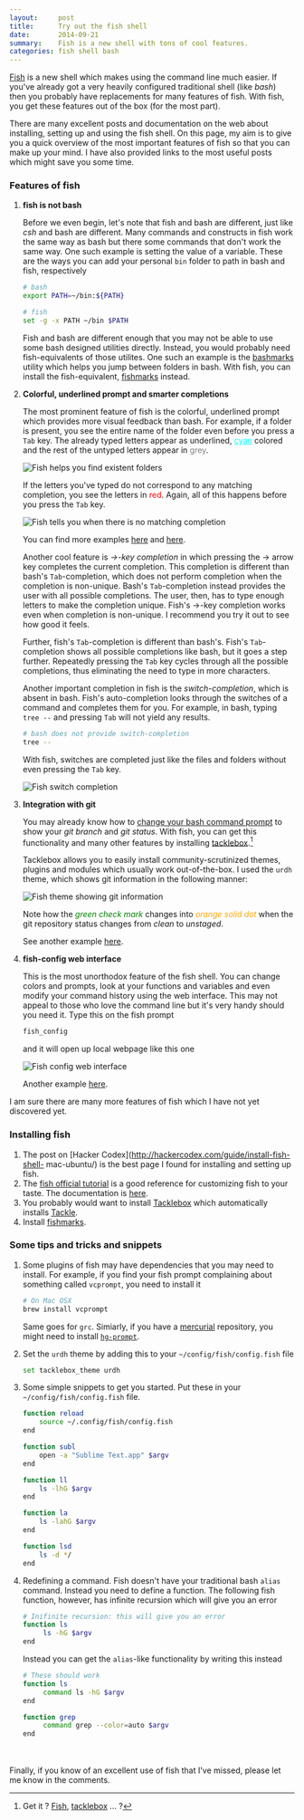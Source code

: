 ```yaml
---
layout:     post
title:      Try out the fish shell
date:       2014-09-21
summary:    Fish is a new shell with tons of cool features.
categories: fish shell bash
---
```


[Fish](http://fishshell.com/) is a new shell which makes using the command line much easier. If you've already got a very heavily configured traditional shell (like _bash_) then you probably have replacements for many features of fish. With fish, you get these features out of the box (for the most part). 

There are many excellent posts and documentation on the web about installing, setting up and using the fish shell. On this page, my aim is to give you a quick overview of the most important features of fish so that you can make up your mind. I have also provided links to the most useful posts which might save you some time. 

### Features of fish

1.  **fish is not bash**

    Before we even begin, let's note that fish and bash are different, just like _csh_ and bash are different. 
    Many commands and constructs in fish work the same way as bash but there some commands that don't work the same way. One such example is setting the value of a variable. These are the ways you can add your personal `bin` folder to path in bash and fish, respectively 

    ```bash
    # bash
    export PATH=~/bin:${PATH}
    ```

    ```bash
    # fish
    set -g -x PATH ~/bin $PATH
    ```

    Fish and bash are different enough that you may not be able to use some bash designed utilities directly. Instead, you would probably need fish-equivalents of those utilites. One such an example is the [bashmarks](https://github.com/huyng/bashmarks) utility which helps you jump between folders in bash. With fish, you can install the fish-equivalent, [fishmarks](https://github.com/techwizrd/fishmarks) instead.

2. **Colorful, underlined prompt and smarter completions**

    The most prominent feature of fish is the colorful, underlined prompt which provides more visual feedback than bash. For example, if a folder is present, you see the entire name of the folder even before you press a `Tab` key. The already typed letters appear as underlined, <span style="color:cyan;text-decoration:underline">cyan</span> colored and the rest of the untyped letters appear in <span style="color:grey">grey</span>. 

    ![Fish helps you find existent folders](/assets/fish-underlined-commands.png)

    If the letters you've typed do not correspond to any matching completion, you see the letters in <span style="color:red">red</span>. Again, all of this happens before you press the `Tab` key.

    ![Fish tells you when there is no matching completion](/assets/fish-error-red.png)

    You can find more examples [here](http://fishshell.com/assets/img/screenshots/autosuggestion.png) and [here](http://fishshell.com/assets/img/screenshots/colors.png).

    Another cool feature is _&#8594;-key completion_ in which pressing the &#8594; arrow key completes the current completion. This completion is different than bash's `Tab`-completion, which does not perform completion when the completion is non-unique.
    Bash's `Tab`-completion instead provides the user with all possible completions. The user, then, has to type enough letters to make the completion unique. Fish's &#8594;-key completion works even when completion is non-unique. I recommend you try it out to see how good it feels. 

    Further, fish's `Tab`-completion is different than bash's. Fish's `Tab`-completion shows all possible completions like bash, but it goes a step further. Repeatedly pressing the `Tab` key cycles through all the possible completions, thus eliminating the need to type in more characters. 

    Another important completion in fish is the _switch-completion_, which is absent in bash. Fish's auto-completion looks through the switches of a command and completes them for you. For example, in bash, typing `tree --` and pressing `Tab` will not yield any results.

    ```bash
    # bash does not provide switch-completion
    tree --
    ```

     With fish, switches are completed just like the files and folders without even pressing the `Tab` key.

    ![Fish switch completion](/assets/fish-switch-completion.png)

3. **Integration with git**
  
    You may already know how to [change your bash command prompt](http://blog.taylormcgann.com/tag/prompt-color/) to show your _git branch_ and _git status_. With fish, you can get this functionality and many other features by installing [tacklebox](https://github.com/justinmayer/tacklebox).[^1]

    Tacklebox allows you to easily install community-scrutinized themes, plugins and modules which usually work out-of-the-box. I used the `urdh` theme, which shows git information in the following manner:

    ![Fish theme showing git information](/assets/fish-git-status-indicator.png)

    Note how the <span style="color:green">_green check mark_</span> changes into <span style="color:orange">_orange solid dot_</span> when the git repository status changes from _clean_ to _unstaged_. 

    See another example [here](http://fishshell.com/assets/img/screenshots/works_out_of_the_box.png).

    [^1]: Get it ? [Fish](http://en.wikipedia.org/wiki/Fish), [tacklebox](http://en.wikipedia.org/wiki/Fishing_tackle#Tackle_boxes) ... ?

4. **fish-config web interface**

    This is the most unorthodox feature of the fish shell. You can change colors and prompts, look at your functions and variables and even modify your command history using the web interface. This may not appeal to those who love the command line but it's very handy should you need it. Type this on the fish prompt

    ```bash
    fish_config
    ```

    and it will open up local webpage like this one

    ![Fish config web interface](/assets/fish-config-web-interface.png)

    Another example [here](http://fishshell.com/assets/img/screenshots/web_config.png). 


I am sure there are many more features of fish which I have not yet discovered yet. 

### Installing fish

1. The post on [Hacker Codex](http://hackercodex.com/guide/install-fish-shell- mac-ubuntu/) is the best page I found for installing and setting up fish. 
2. The [fish official tutorial](http://fishshell.com/docs/current/tutorial.html) is a good reference for customizing fish to your taste. The documentation is [here](http://fishshell.com/docs/current/index.html). 
3. You probably would want to install [Tacklebox](https://github.com/justinmayer/tacklebox) which automatically installs [Tackle](https://github.com/justinmayer/tackle).
4. Install [fishmarks](https://github.com/techwizrd/fishmarks).


### Some tips and tricks and snippets

1.  Some plugins of fish may have dependencies that you may need to install.
    For example, if you find your fish prompt complaining about something called `vcprompt`, you need to install it 

    ```bash
    # On Mac OSX
    brew install vcprompt
    ```

    Same goes for `grc`. Simiarly, if you have a [mercurial](http://mercurial.selenic.com/) repository, you might need to install [`hg-prompt`](http://sjl.bitbucket.org/hg-prompt/installation/).  

2. Set the `urdh` theme by adding this to your `~/config/fish/config.fish` file

    ```bash
    set tacklebox_theme urdh
    ```

3. Some simple snippets to get you started.
   Put these in your `~/config/fish/config.fish` file.

    ```bash
    function reload
        source ~/.config/fish/config.fish
    end

    function subl
        open -a "Sublime Text.app" $argv
    end

    function ll
        ls -lhG $argv
    end

    function la
        ls -lahG $argv
    end

    function lsd
        ls -d */
    end
    ```

4. Redefining a command. 
   Fish doesn't have your traditional bash `alias` command. Instead you need to define a function. The following fish function, however, has infinite recursion which will give you an error

     ```bash
     # Inifinite recursion: this will give you an error
     function ls
          ls -hG $argv
     end
     ```

     Instead you can get the `alias`-like functionality by writing this instead

     ```bash
     # These should work
     function ls
          command ls -hG $argv
     end

     function grep
          command grep --color=auto $argv
     end
     ```


<br/><br/>
Finally, if you know of an excellent use of fish that I've missed, please let me know in the comments.












